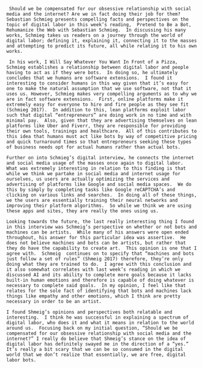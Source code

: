 	 Should we be compensated for our obsessive relationship with social media and the internet? Are we in fact doing their job for them?  Sebastian Schmieg presents compelling facts and perspectives on the topic of digital labor in this week’s reading,  Pretend to Be a Bot, Rehumanize the Web with Sebastian Schmieg.  In discussing his many works, Schmieg takes us readers on a journey through the world of digital labor; defining it, explaining it, connecting it to the masses and attempting to predict its future, all while relating it to his own works. 
	 
	 In his work, I Will Say Whatever You Want In Front of a Pizza, Schmieg establishes a relationship between digital labor and people having to act as if they were bots.  In doing so, he ultimately concludes that we humans are software extensions.  I found it interesting to consider humans in this way given that it’s easy for one to make the natural assumption that we use software, not that it uses us. However, Schmieg makes very compelling arguments as to why we are in fact software extensions.  First, online platforms make it extremely easy for everyone to hire and fire people as they see fit (Schmieg 2017).  In addition to this, lean platforms exploit labor such that digital “entrepreneurs” are doing work in no time and with minimal pay.  Also, given that they are advertising themselves on lean platforms like Uber and Fiverr, they are responsible for providing their own tools, trainings and healthcare.  All of this contributes to this idea that humans must act like bots by way of competitive pricing and quick turnaround times so that entrepreneurs seeking these types of business needs opt for actual humans rather than actual bots. 
	 
	Further on into Schmieg’s digital interview, he connects the internet and social media usage of the masses once again to digital labor.  What was extremely interesting in relation to this finding is that while we think we partake in social media and internet usage for ourselves, us users are actually optimizing the services and advertising of platforms like Google and social media spaces.  We do this by simply by completing tasks like Google reCAPTCHA’s and clicking on various links and searches.  In doing all of these things, we the users are essentially training their neural networks and improving their platform algorithms.  So while we think we are using these apps and sites, they are really the ones using us.  
	
	Looking towards the future, the last really interesting thing I found in this interview was Schmeig’s perspective on whether or not bots and machines can be artists.  While many of his answers were open ended throughout, his answer for this particular idea was assertive.  He does not believe machines and bots can be artists, but rather that they do have the capability to create art.  This opinion is one that I agree with.  Schmeig  continues on to specify that “machines and bots just follow a set of rules” (Shmeig 2017) therefore, they’re only doing what they are trained to do.  I agree with this conclusion and it also somewhat correlates with last week’s reading in which we discussed AI and its ability to complete more goals because it lacks built-in human emotions and therefore is capable of doing whatever is necessary to complete said goals.  In my opinion, I feel like that relates for the sole fact of identifying that bots and machines lack things like empathy and other emotions, which I think are pretty necessary in order to be an artist.  
	
	I found Shmeig’s opinions and perspectives both relatable and interesting.  I think he was successful in explaining a spectrum of digital labor, who does it and what it means in relation to the world around us.  Focusing back on my initial question, “Should we be compensated for our obsessive relationship with social media and the internet?” I really do believe that Shmeig’s stance on the idea of digital labor has definitely swayed me in the direction of a “yes.”  It’s really a bit scary that we can be so consumed in the digital world that we don’t realize that essentially, we are free, digital labor bots. 
